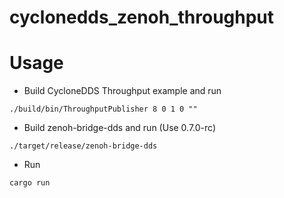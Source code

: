 # cyclonedds_zenoh_throughput

# Usage

* Build CycloneDDS Throughput example and run

```shell
./build/bin/ThroughputPublisher 8 0 1 0 ""
```

* Build zenoh-bridge-dds and run (Use 0.7.0-rc)

```shell
./target/release/zenoh-bridge-dds
```

* Run

```shell
cargo run
```

